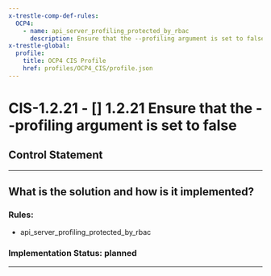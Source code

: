 ```yaml
---
x-trestle-comp-def-rules:
  OCP4:
    - name: api_server_profiling_protected_by_rbac
      description: Ensure that the --profiling argument is set to false
x-trestle-global:
  profile:
    title: OCP4 CIS Profile
    href: profiles/OCP4_CIS/profile.json
---
```


# CIS-1.2.21 - \[\] 1.2.21 Ensure that the --profiling argument is set to false

## Control Statement

______________________________________________________________________

## What is the solution and how is it implemented?

<!-- For implementation status enter one of: implemented, partial, planned, alternative, not-applicable -->

<!-- Note that the list of rules under ### Rules: is read-only and changes will not be captured after assembly to JSON -->

<!-- Add control implementation description here for control: CIS-1.2.21 -->

### Rules:

  - api_server_profiling_protected_by_rbac

### Implementation Status: planned

______________________________________________________________________
